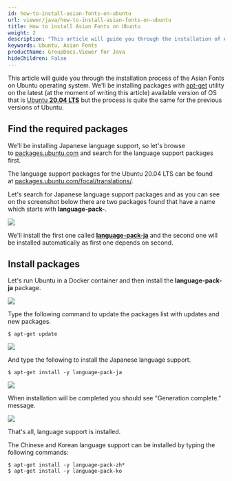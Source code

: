 ```yaml
---
id: how-to-install-asian-fonts-on-ubuntu
url: viewer/java/how-to-install-asian-fonts-on-ubuntu
title: How to install Asian Fonts on Ubuntu
weight: 2
description: "This article will guide you through the installation of Asian Fonts on Ubuntu."
keywords: Ubuntu, Asian Fonts
productName: GroupDocs.Viewer for Java
hideChildren: False
---
```

This article will guide you through the installation process of the Asian Fonts on Ubuntu operating system. We'll be installing packages with [apt-get](https://wiki.debian.org/apt-get) utility on the latest (at the moment of writing this article) available version of OS that is [Ubuntu **20.04 LTS**](https://wiki.ubuntu.com/Releases) but the process is quite the same for the previous versions of Ubuntu.


## Find the required packages

We'll be installing Japanese language support, so let's browse to [packages.ubuntu.com](https://packages.ubuntu.com/) and search for the language support packages first.

The language support packages for the Ubuntu 20.04 LTS can be found at [packages.ubuntu.com/focal/translations/](https://packages.ubuntu.com/focal/translations/).

Let's search for Japanese language support packages and as you can see on the screenshot below there are two packages found that have a name which starts with **language-pack-**.

![](viewer/java/images/how-to-install-asian-fonts-on-ubuntu.png)

We'll install the first one called **[language-pack-ja](https://packages.ubuntu.com/focal/translations/language-pack-ja)** and the second one will be installed automatically as first one depends on second.

## Install packages

Let's run Ubuntu in a Docker container and then install the **language-pack-ja** package.

![](viewer/java/images/how-to-install-asian-fonts-on-ubuntu_1.png)

Type the following command to update the packages list with updates and new packages.

```shell script
$ apt-get update
```

![](viewer/java/images/how-to-install-asian-fonts-on-ubuntu_2.png)

And type the following to install the Japanese language support.

```shell script
$ apt-get install -y language-pack-ja
```

![](viewer/java/images/how-to-install-asian-fonts-on-ubuntu_3.png)

When installation will be completed you should see "Generation complete." message.

![](viewer/java/images/how-to-install-asian-fonts-on-ubuntu_4.png)

That's all, language support is installed.

The Chinese and Korean language support can be installed by typing the following commands:

```shell script
$ apt-get install -y language-pack-zh*
$ apt-get install -y language-pack-ko
```
